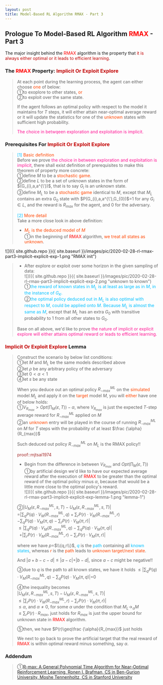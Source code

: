 ```yaml
---
layout: post
title: Model-Based RL Algorithm RMAX - Part 3
---
```


## Prologue To Model-Based RL Algorithm <font color="Red">RMAX</font> - Part 3
<p class="message">
The major insight behind the <font color="Red">RMAX</font> algorithm is the property that <font color="#C20000">it is always either optimal or it leads to efficient learning</font>.   
</p>

### The <font color="Red">RMAX</font> Property: <font color="#C20000">Implicit Or Exploit Explore</font>
>At each point during the learning process, the agent can either choose <font color="OrangeRed">one</font> of below:  
>&#10112;to exoplore to other states, <font color="OrangeRed">or</font>  
>&#10113;to exploit over the same state.
>
>If the agent follows an optimal policy with respect to the model it maintains for $T$ steps, it will either attain near-optimal average reward or it will update the statistics for one of the <font color="OrangeRed">unknown</font> states with sufficient high probability.
>
><font color="DeepPink">The choice in betwqeen exploration and exploitation is implicit.</font>  

### Prerequisites For <font color="#C20000">Implicit Or Exploit Explore</font>
><font color="DeepSkyBlue">[1]</font>
><font color="OrangeRed">Basic definition</font>  
>Before we prove <font color="DeepPink">the choice in between exploration and exploitation is implicit</font>, there shall exist definition of prerequisites to make this theorem of property more concrete:  
>&#10112;define $M$ to be a <font color="OrangeRed">stochastic game</font>.  
>&#10113;define $L$ to be a set of unknown states in the form of $(G_{i},a,a^{\'})$, that is to say $G_{i}$ is an unknown state.  
>&#10114;define $M_{L}$ to be a <font color="OrangeRed">stochastic game</font> identical to $M$, except that $M_{L}$ contains an extra $G_{0}$ state with $P(G_{i},a,a^{\'},G_{0})$=$1$ for any $G_{i}\in L$, and the reward is $R_{max}$ for the agent, and $0$ for the adversary.  
>
><font color="DeepSkyBlue">[2]</font>
><font color="OrangeRed">More detail</font>  
>Take a more close look in above definition:  
>* <font color="OrangeRed">$M_{L}$ is the deduced model of $M$</font>  
>&#10112;in the beginning of <font color="Red">RMAX</font> algorithm, <font color="OrangeRed">we treat all states as unknown</font>.  
>
![]({{ site.github.repo }}{{ site.baseurl }}/images/pic/2020-02-28-rl-rmax-part3-implicit-explicit-exp-1.png "RMAX init")
>
>* After explore or exploit over some horizon in the given sampling of data:  
![]({{ site.github.repo }}{{ site.baseurl }}/images/pic/2020-02-28-rl-rmax-part3-implicit-explicit-exp-2.png "unknown to known")
>&#10112;<font color="DeepSkyBlue">the reward of known states in $M_{L}$ is at least as large as in $M$, in the instance of $G_{K}$.</font>  
>&#10113;<font color="DeepSkyBlue">the optimal policy deduced out in $M_{L}$ is also optimal with respect to $M$, could be applied onto $M$.  Because $M_{L}$ is almost the same as $M$</font>, except that $M_{L}$ has an extra $G_{0}$ with transitive probability to $1$ from all other states to $G_{0}$.  
>
>Base on all above, we'd like to prove <font color="DeepPink">the nature of implicit or explicit explore will either attains optimal reward or leads to efficient learning.</font>  

### <font color="#C20000">Implicit Or Exploit Explore</font> Lemma
>Construct the scenario by below list conditions:  
>&#10112;let $M$ and $M_{L}$ be the same models described above  
>&#10113;let $\rho$ be any arbitrary policy of the adversary  
>&#10114;let $0<\alpha<1$  
>&#10115;let $s$ be any state  
>
>When you deduce out an optimal policy $R_{-max}^{ML}$ on the <font color="OrangeRed">simulated</font> model $M_{L}$ and apply it on the <font color="OrangeRed">target</font> model $M$, you will <font color="OrangeRed">either</font> have one of below holds:  
>&#10112;$V_{R_{max}}>Opt(\prod_{M}(\varepsilon,T))-\alpha$, where $V_{R_{max}}$ is just the expected $T$-step average reward for $R_{-max}^{ML}$ applied on $M$  
>&#10113;an <font color="OrangeRed">unknown</font> entry will be played in the course of running $R_{-max}^{ML}$ on $M$ for $T$ steps with the probability of at least $\frac {\alpha}{R_{max}}$
>
>Such deduced out policy $R_{-max}^{ML}$ on $M_{L}$ is the RMAX policy!!  
>
><font color="Brown">proof::mjtsai1974</font>
>* Begin from the difference in between $V_{R_{max}}$ and $Opt(\prod_{M}(\varepsilon,T))$  
>&#10112;by artificial design we'd like to have our expected average reward after the execution of <font color="Red">RMAX</font> to be greater than the optimal reward of the optimal policy minus $\alpha$, because that would be a little more close to the optimal policy's reward.  
![]({{ site.github.repo }}{{ site.baseurl }}/images/pic/2020-02-28-rl-rmax-part3-implicit-explicit-exp-lemma-1.png "lemma-1")
>
>&#10113;$\vert U_{M}(\varepsilon,R_{-max}^{ML},s,T)-U_{M}(\varepsilon,R_{-max}^{ML},s,T)\vert$  
>=$\vert\sum_{q}P(q)\cdot V_{M}(R_{-max}^{ML},q)+\sum_{r}P(r)\cdot V_{M}(R_{-max}^{ML},r)$  
>$-\sum_{q}P(q)\cdot V_{M}(\pi,q)-\sum_{r}P(r)\cdot V_{M}(\pi,r)\vert$  
>$\leq\vert\sum_{q}P(q)\cdot V_{M}(R_{-max}^{ML},q)-\sum_{q}P(q)\cdot V_{M}(\pi,q)\vert$  
>$\;\;$+$\vert\sum_{r}P(r)\cdot V_{M}(R_{-max}^{ML},r)-\sum_{r}P(r)\cdot V_{M}(\pi,r)\vert$  
>
>where we have $p$=$\\{q,r\\}$, <font color="DeepSkyBlue">$q$</font> is the <font color="DeepSkyBlue">path</font> containing all <font color="DeepSkyBlue">known states</font>, whereas <font color="OrangeRed">$r$</font> is the <font color="OrangeRed">path</font> leads to <font color="OrangeRed">unknown target/next state</font>.  
>
>And $\vert a+b-c-d\vert\leq\vert a-c\vert+\vert b-d\vert$, since $a-c$ might be negative!!
>
>&#10114;due to $q$ is the path to all known states, we have it holds
>$\leq\vert\sum_{q}P(q)\cdot V_{M}(R_{-max}^{ML},q)-\sum_{q}P(q)\cdot V_{M}(\pi,q)\vert$=$0$  
>
>&#10115;the inequality becomes  
>$\vert U_{M}(\varepsilon,R_{-max}^{ML},s,T)-U_{M}(\varepsilon,R_{-max}^{ML},s,T)\vert$  
>$\leq\vert\sum_{r}P(r)\cdot V_{M}(R_{-max}^{ML},r)-\sum_{r}P(r)\cdot V_{M}(\pi,r)\vert$  
>$\leq\alpha$, and $\alpha\neq 0$, for some $\alpha$ under the condition that $M_{L}\rightarrow_{\alpha}M$  
>$\leq\sum_{r}P(r)\cdot R_{max}$, just holds for $R_{max}$ is just the upper bound for unknown state in <font color="Red">RMAX</font> algorithm.  
>
>&#10116;then, we have $P(r)\geq\frac {\alpha}{R_{max}}$ just holds  
>
>We next to go back to prove the artificial target that the real reward of <font color="Red">RMAX</font> is within optimal reward minus something, say $\alpha$.   

### Addendum
>&#10112;[R-max: A General Polynomial Time Algorithm for Near-Optimal Reinforcement Learning, Ronen I. Brafman, CS in Ben-Gurion University, Moshe Tennenholtz, CS in Stanford University](http://www.jmlr.org/papers/volume3/brafman02a/brafman02a.pdf)  

<!-- Γ -->
<!-- \Omega -->
<!-- \cap intersection -->
<!-- \cup union -->
<!-- \frac{\Gamma(k + n)}{\Gamma(n)} \frac{1}{r^k}  -->
<!-- \mbox{\large$\vert$}\nolimits_0^\infty -->
<!-- \vert_0^\infty -->
<!-- \vert_{0.5}^{\infty} -->
<!-- &prime; ′ -->
<!-- &Prime; ″ -->
<!-- $E\lbrack X\rbrack$ -->
<!-- \overline{X_n} -->
<!-- \underset{Succss}P -->
<!-- \frac{{\overline {X_n}}-\mu}{S/\sqrt n} -->
<!-- \lim_{t\rightarrow\infty} -->
<!-- \int_{0}^{a}\lambda\cdot e^{-\lambda\cdot t}\operatorname dt -->
<!-- \Leftrightarrow -->
<!-- \prod_{v\in V} -->
<!-- \subset -->
<!-- \subseteq -->
<!-- \varnothing -->
<!-- \perp -->
<!-- \overset\triangle= -->
<!-- \left|X\right| -->
<!-- \xrightarrow{r_t} -->
<!-- \left\|?\right\| => ||?||-->
<!-- \left|?\right| => |?|-->
<!-- \lbrack BQ\rbrack => [BQ] -->
<!-- \subset -->
<!-- \subseteq -->
<!-- \widehat -->

<!-- Notes -->
<!-- <font color="OrangeRed">items, verb, to make it the focus, mathematic expression</font> -->
<!-- <font color="Red">KKT</font> -->
<!-- <font color="Red">SMO heuristics</font> -->
<!-- <font color="Red">F</font> distribution -->
<!-- <font color="Red">t</font> distribution -->
<!-- <font color="DeepSkyBlue">suggested item, soft item</font> -->
<!-- <font color="RoyalBlue">old alpha, quiz, example</font> -->
<!-- <font color="Green">new alpha</font> -->

<!-- <font color="#C20000">conclusion, finding</font> -->
<!-- <font color="DeepPink">positive conclusion, finding</font> -->
<!-- <font color="RosyBrown">negative conclusion, finding</font> -->

<!-- <font color="#00ADAD">policy</font> -->
<!-- <font color="#6100A8">full observable</font> -->
<!-- <font color="#FFAC12">partial observable</font> -->
<!-- <font color="#EB00EB">stochastic</font> -->
<!-- <font color="#8400E6">state transition</font> -->
<!-- <font color="#D600D6">discount factor gamma $\gamma$</font> -->
<!-- <font color="#D600D6">$V(S)$</font> -->
<!-- <font color="#9300FF">immediate reward R(S)</font> -->

<!-- ### <font color="RoyalBlue">Example</font>: Illustration By Rainy And Sunny Days In One Week -->
<!-- <font color="RoyalBlue">[Question]</font> -->
<!-- <font color="DeepSkyBlue">[Answer]</font> -->

<!-- <font color="Brown">Notes::mjtsai1974</font> -->

<!-- 
[1]Given the vehicles pass through a highway toll station is $6$ per minute, what is the probability that no cars within $30$ seconds?
><font color="DeepSkyBlue">[1]</font>
><font color="OrangeRed">Given the vehicles pass through a highway toll station is $6$ per minute, what is the probability that no cars within $30$ seconds?</font>  
-->

<!--
><font color="DeepSkyBlue">[Notes]</font>
><font color="OrangeRed">Why at this moment, the Poisson and exponential probability come out with different result?</font>  
-->

<!-- https://www.medcalc.org/manual/gamma_distribution_functions.php -->
<!-- https://www.statlect.com/probability-distributions/student-t-distribution#hid5 -->
<!-- http://www.wiris.com/editor/demo/en/ -->